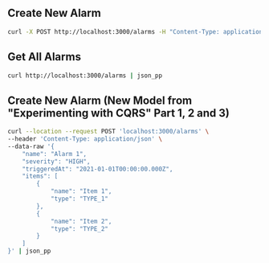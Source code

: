 ## Create New Alarm

```bash
curl -X POST http://localhost:3000/alarms -H "Content-Type: application/json" -d '{ "name": "Test Alarm", "severity": "high" }'
```

## Get All Alarms

```bash
curl http://localhost:3000/alarms | json_pp
```

## Create New Alarm (New Model from "Experimenting with CQRS" Part 1, 2 and 3)

```bash
curl --location --request POST 'localhost:3000/alarms' \
--header 'Content-Type: application/json' \
--data-raw '{
    "name": "Alarm 1",
    "severity": "HIGH",
    "triggeredAt": "2021-01-01T00:00:00.000Z",
    "items": [
        {
            "name": "Item 1",
            "type": "TYPE_1"
        },
        {
            "name": "Item 2",
            "type": "TYPE_2"
        }
    ]
}' | json_pp
```

